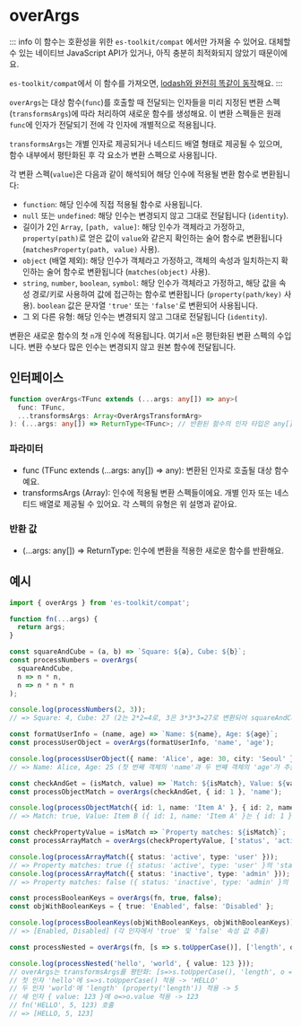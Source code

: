 # overArgs

::: info
이 함수는 호환성을 위한 `es-toolkit/compat` 에서만 가져올 수 있어요. 대체할 수 있는 네이티브 JavaScript API가 있거나, 아직 충분히 최적화되지 않았기 때문이에요.

`es-toolkit/compat`에서 이 함수를 가져오면, [lodash와 완전히 똑같이 동작](../../../compatibility.md)해요.
:::

`overArgs`는 대상 함수(`func`)를 호출할 때 전달되는 인자들을 미리 지정된 변환 스펙(`transformsArgs`)에 따라 처리하여 새로운 함수를 생성해요. 이 변환 스펙들은 원래 `func`에 인자가 전달되기 전에 각 인자에 개별적으로 적용됩니다.

`transformsArgs`는 개별 인자로 제공되거나 네스티드 배열 형태로 제공될 수 있으며, 함수 내부에서 평탄화된 후 각 요소가 변환 스펙으로 사용됩니다.

각 변환 스펙(`value`)은 다음과 같이 해석되어 해당 인수에 적용될 변환 함수로 변환됩니다:

- `function`: 해당 인수에 직접 적용될 함수로 사용됩니다.
- `null` 또는 `undefined`: 해당 인수는 변경되지 않고 그대로 전달됩니다 (`identity`).
- 길이가 2인 `Array`, `[path, value]`: 해당 인수가 객체라고 가정하고, `property(path)`로 얻은 값이 `value`와 같은지 확인하는 술어 함수로 변환됩니다 (`matchesProperty(path, value)` 사용).
- `object` (배열 제외): 해당 인수가 객체라고 가정하고, 객체의 속성과 일치하는지 확인하는 술어 함수로 변환됩니다 (`matches(object)` 사용).
- `string`, `number`, `boolean`, `symbol`: 해당 인수가 객체라고 가정하고, 해당 값을 속성 경로/키로 사용하여 값에 접근하는 함수로 변환됩니다 (`property(path/key)` 사용). `boolean` 값은 문자열 `'true'` 또는 `'false'`로 변환되어 사용됩니다.
- 그 외 다른 유형: 해당 인수는 변경되지 않고 그대로 전달됩니다 (`identity`).

변환은 새로운 함수의 첫 `n`개 인수에 적용됩니다. 여기서 `n`은 평탄화된 변환 스펙의 수입니다. 변환 수보다 많은 인수는 변경되지 않고 원본 함수에 전달됩니다.

## 인터페이스

```typescript
function overArgs<TFunc extends (...args: any[]) => any>(
  func: TFunc,
  ...transformsArgs: Array<OverArgsTransformArg>
): (...args: any[]) => ReturnType<TFunc>; // 반환된 함수의 인자 타입은 any[]로 단순화
```

### 파라미터

- func (TFunc extends (...args: any[]) => any): 변환된 인자로 호출될 대상 함수예요.
- transformsArgs (Array<OverArgsTransformArg>): 인수에 적용될 변환 스펙들이에요. 개별 인자 또는 네스티드 배열로 제공될 수 있어요. 각 스펙의 유형은 위 설명과 같아요.

### 반환 값

- (...args: any[]) => ReturnType<TFunc>: 인수에 변환을 적용한 새로운 함수를 반환해요.

## 예시

```typescript
import { overArgs } from 'es-toolkit/compat';

function fn(...args) {
  return args;
}

const squareAndCube = (a, b) => `Square: ${a}, Cube: ${b}`;
const processNumbers = overArgs(
  squareAndCube,
  n => n * n,
  n => n * n * n
);

console.log(processNumbers(2, 3));
// => Square: 4, Cube: 27 (2는 2*2=4로, 3은 3*3*3=27로 변환되어 squareAndCube에 전달됨)

const formatUserInfo = (name, age) => `Name: ${name}, Age: ${age}`;
const processUserObject = overArgs(formatUserInfo, 'name', 'age');

console.log(processUserObject({ name: 'Alice', age: 30, city: 'Seoul' }, { name: 'Bob', age: 25, city: 'Busan' }));
// => Name: Alice, Age: 25 (첫 번째 객체의 'name'과 두 번째 객체의 'age'가 추출되어 formatUserInfo에 전달됨)

const checkAndGet = (isMatch, value) => `Match: ${isMatch}, Value: ${value}`;
const processObjectMatch = overArgs(checkAndGet, { id: 1 }, 'name');

console.log(processObjectMatch({ id: 1, name: 'Item A' }, { id: 2, name: 'Item B' }));
// => Match: true, Value: Item B ({ id: 1, name: 'Item A' }는 { id: 1 }과 일치하므로 true, { id: 2, name: 'Item B' }에서 'name' 추출)

const checkPropertyValue = isMatch => `Property matches: ${isMatch}`;
const processArrayMatch = overArgs(checkPropertyValue, ['status', 'active']);

console.log(processArrayMatch({ status: 'active', type: 'user' }));
// => Property matches: true ({ status: 'active', type: 'user' }의 'status' 속성이 'active'와 같으므로 true)
console.log(processArrayMatch({ status: 'inactive', type: 'admin' }));
// => Property matches: false ({ status: 'inactive', type: 'admin' }의 'status' 속성이 'active'와 다르므로 false)

const processBooleanKeys = overArgs(fn, true, false);
const objWithBooleanKeys = { true: 'Enabled', false: 'Disabled' };

console.log(processBooleanKeys(objWithBooleanKeys, objWithBooleanKeys));
// => [Enabled, Disabled] (각 인자에서 'true' 및 'false' 속성 값 추출)

const processNested = overArgs(fn, [s => s.toUpperCase()], ['length', o => o.value]);

console.log(processNested('hello', 'world', { value: 123 }));
// overArgs는 transformsArgs를 평탄화: [s=>s.toUpperCase(), 'length', o => o.value]
// 첫 인자 'hello'에 s=>s.toUpperCase() 적용 -> 'HELLO'
// 두 인자 'world'에 'length' (property('length')) 적용 -> 5
// 세 인자 { value: 123 }에 o=>o.value 적용 -> 123
// fn('HELLO', 5, 123) 호출
// => [HELLO, 5, 123]
```
